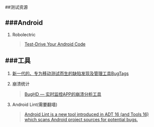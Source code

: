 ##测试资源

###Android
---
1. Robolectric

	>[Test-Drive Your Android Code](http://robolectric.org/)


###工具
---
1. [新一代的、专为移动测试而生的缺陷发现及管理工具BugTags](https://bugtags.com/#rd)

2. 崩溃统计
	
	>[BugHD — 实时监控APP的崩溃分析工具](http://bughd.com/) 
	
3. Android Lint(需要翻墙)

	>[Android Lint is a new tool introduced in ADT 16 (and Tools 16) which scans Android project sources for potential bugs.](http://tools.android.com/tips/lint)